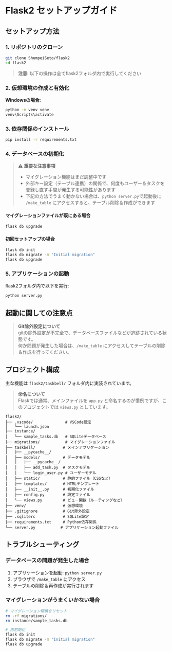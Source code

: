 # Flask2 セットアップガイド

## セットアップ方法

### 1. リポジトリのクローン
```bash
git clone ShumpeiSeto/flask2
cd flask2
```
> **注意**: 以下の操作は全てflask2フォルダ内で実行してください

### 2. 仮想環境の作成と有効化
**Windowsの場合:**
```bash
python -m venv venv
venv\Scripts\activate
```

### 3. 依存関係のインストール
```bash
pip install -r requirements.txt
```

### 4. データベースの初期化

> **⚠️ 重要な注意事項**
> - マイグレーション機能はまだ調整中です
> - 外部キー設定（テーブル連携）の関係で、何度もユーザー＆タスクを登録し直す手間が発生する可能性があります
> - 下記の方法でうまく動かない場合は、`python server.py`で起動後に `/make_table` にアクセスすると、テーブル削除＆作成ができます

#### マイグレーションファイルが既にある場合
```bash
flask db upgrade
```

#### 初回セットアップの場合
```bash
flask db init
flask db migrate -m "Initial migration"
flask db upgrade
```

### 5. アプリケーションの起動
flask2フォルダ内で以下を実行:
```bash
python server.py
```

## 起動に関しての注意点

> **Git除外設定について**  
> gitの除外設定が不完全で、データベースファイルなどが追跡されている状態です。  
> 何か問題が発生した場合は、`/make_table` にアクセスしてテーブルの削除＆作成を行ってください。

## プロジェクト構成

主な機能は `flask2/taskbell/` フォルダ内に実装されています。

> **命名について**  
> Flaskでは通常、メインファイルを `app.py` と命名するのが慣例ですが、このプロジェクトでは `views.py` としています。

```
flask2/
├── .vscode/              # VSCode設定
│   └── launch.json
├── instance/             
│   └── sample_tasks.db   # SQLiteデータベース
├── migrations/           # マイグレーションファイル
├── taskbell/            # メインアプリケーション
│   ├── __pycache__/
│   ├── models/          # データモデル
│   │   ├── __pycache__/
│   │   ├── add_task.py  # タスクモデル
│   │   └── login_user.py # ユーザーモデル
│   ├── static/          # 静的ファイル（CSSなど）
│   ├── templates/       # HTMLテンプレート
│   ├── __init__.py      # 初期化ファイル
│   ├── config.py        # 設定ファイル
│   └── views.py         # ビュー関数（ルーティングなど）
├── venv/                # 仮想環境
├── .gitignore           # Git除外設定
├── .sqliterc            # SQLite設定
├── requirements.txt     # Python依存関係
└── server.py           # アプリケーション起動ファイル
```

## トラブルシューティング

### データベースの問題が発生した場合
1. アプリケーションを起動: `python server.py`
2. ブラウザで `/make_table` にアクセス
3. テーブルの削除＆再作成が実行されます

### マイグレーションがうまくいかない場合
```bash
# マイグレーション環境をリセット
rm -rf migrations/
rm instance/sample_tasks.db

# 再初期化
flask db init
flask db migrate -m "Initial migration"
flask db upgrade
```
